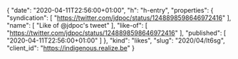 {
  "date": "2020-04-11T22:56:00+01:00",
  "h": "h-entry",
  "properties": {
    "syndication": [
      "https://twitter.com/jdpoc/status/1248898598646972416"
    ],
    "name": [
      "Like of @jdpoc's tweet"
    ],
    "like-of": [
      "https://twitter.com/jdpoc/status/1248898598646972416"
    ],
    "published": [
      "2020-04-11T22:56:00+01:00"
    ]
  },
  "kind": "likes",
  "slug": "2020/04/lt6sg",
  "client_id": "https://indigenous.realize.be"
}
